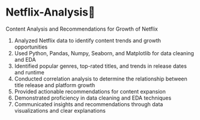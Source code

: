 # Netflix-Analysis🍿
Content Analysis and Recommendations for Growth of Netflix
1. Analyzed Netflix data to identify content trends and growth opportunities
2. Used Python, Pandas, Numpy, Seaborn, and Matplotlib for data cleaning and EDA
3. Identified popular genres, top-rated titles, and trends in release dates and runtime
4. Conducted correlation analysis to determine the relationship between title release and platform growth
5. Provided actionable recommendations for content expansion
6. Demonstrated proficiency in data cleaning and EDA techniques
7. Communicated insights and recommendations through data visualizations and clear explanations
